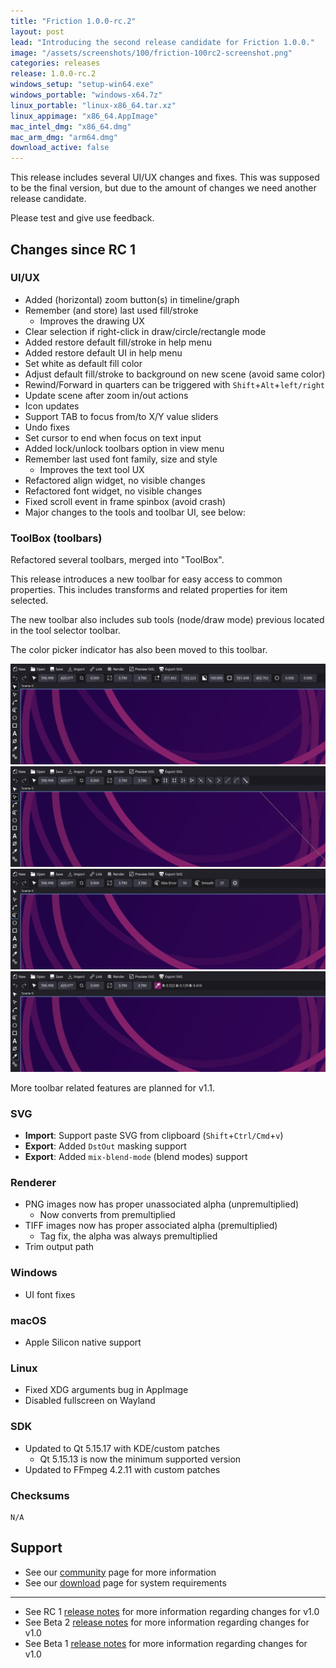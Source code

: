 ```yaml
---
title: "Friction 1.0.0-rc.2"
layout: post
lead: "Introducing the second release candidate for Friction 1.0.0."
image: "/assets/screenshots/100/friction-100rc2-screenshot.png"
categories: releases
release: 1.0.0-rc.2
windows_setup: "setup-win64.exe"
windows_portable: "windows-x64.7z"
linux_portable: "linux-x86_64.tar.xz"
linux_appimage: "x86_64.AppImage"
mac_intel_dmg: "x86_64.dmg"
mac_arm_dmg: "arm64.dmg"
download_active: false
---
```


This release includes several UI/UX changes and fixes. This was supposed to be the final version, but due to the amount of changes we need another release candidate.

Please test and give use feedback.

## Changes since RC 1

### UI/UX

* Added (horizontal) zoom button(s) in timeline/graph
* Remember (and store) last used fill/stroke
  * Improves the drawing UX
* Clear selection if right-click in draw/circle/rectangle mode
* Added restore default fill/stroke in help menu
* Added restore default UI in help menu
* Set white as default fill color
* Adjust default fill/stroke to background on new scene (avoid same color)
* Rewind/Forward in quarters can be triggered with `Shift`+`Alt`+`left/right`
* Update scene after zoom in/out actions
* Icon updates
* Support TAB to focus from/to X/Y value sliders
* Undo fixes
* Set cursor to end when focus on text input
* Added lock/unlock toolbars option in view menu
* Remember last used font family, size and style
  * Improves the text tool UX
* Refactored align widget, no visible changes
* Refactored font widget, no visible changes
* Fixed scroll event in frame spinbox (avoid crash)
* Major changes to the tools and toolbar UI, see below:

### ToolBox (toolbars)

Refactored several toolbars, merged into "ToolBox".

This release introduces a new toolbar for easy access to common properties. This includes transforms and related properties for item selected. 

The new toolbar also includes sub tools (node/draw mode) previous located in the tool selector toolbar.

The color picker indicator has also been moved to this toolbar.

![ToolBox Screenshot 1](/assets/screenshots/100/friction-100rc2-toolbox-01.png)
![ToolBox Screenshot 2](/assets/screenshots/100/friction-100rc2-toolbox-02.png)
![ToolBox Screenshot 3](/assets/screenshots/100/friction-100rc2-toolbox-03.png)
![ToolBox Screenshot 4](/assets/screenshots/100/friction-100rc2-toolbox-04.png)

More toolbar related features are planned for v1.1.

### SVG

* **Import**: Support paste SVG from clipboard (`Shift`+`Ctrl/Cmd`+`v`)
* **Export**: Added `DstOut` masking support
* **Export**: Added `mix-blend-mode` (blend modes) support

### Renderer

* PNG images now has proper unassociated alpha (unpremultiplied)
  * Now converts from premultiplied
* TIFF images now has proper associated alpha (premultiplied)
  * Tag fix, the alpha was always premultiplied
* Trim output path

### Windows

* UI font fixes

### macOS

* Apple Silicon native support

### Linux

* Fixed XDG arguments bug in AppImage
* Disabled fullscreen on Wayland

### SDK

* Updated to Qt 5.15.17 with KDE/custom patches
  * Qt 5.15.13 is now the minimum supported version
* Updated to FFmpeg 4.2.11 with custom patches

### Checksums

```
N/A
```

## Support

* See our [community](/community.html) page for more information
* See our [download](/download.html#requirements) page for system requirements

---

* See RC 1 [release notes](https://friction.graphics/releases/friction-100-rc1.html) for more information regarding changes for v1.0
* See Beta 2 [release notes](https://friction.graphics/releases/friction-100-beta2.html) for more information regarding changes for v1.0
* See Beta 1 [release notes](https://friction.graphics/releases/friction-100-beta1.html) for more information regarding changes for v1.0
